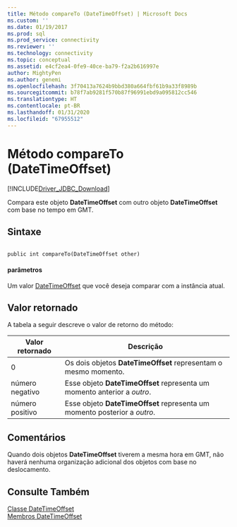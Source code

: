 ```yaml
---
title: Método compareTo (DateTimeOffset) | Microsoft Docs
ms.custom: ''
ms.date: 01/19/2017
ms.prod: sql
ms.prod_service: connectivity
ms.reviewer: ''
ms.technology: connectivity
ms.topic: conceptual
ms.assetid: e4cf2ea4-0fe9-40ce-ba79-f2a2b616997e
author: MightyPen
ms.author: genemi
ms.openlocfilehash: 3f70413a7624b9bbd380a664fbf61b9a33f8989b
ms.sourcegitcommit: b78f7ab9281f570b87f96991ebd9a095812cc546
ms.translationtype: HT
ms.contentlocale: pt-BR
ms.lasthandoff: 01/31/2020
ms.locfileid: "67955512"
---
```

# <a name="compareto-method-datetimeoffset"></a>Método compareTo (DateTimeOffset)
[!INCLUDE[Driver_JDBC_Download](../../../includes/driver_jdbc_download.md)]

  Compara este objeto **DateTimeOffset** com outro objeto **DateTimeOffset** com base no tempo em GMT.  
  
## <a name="syntax"></a>Sintaxe  
  
```  
  
public int compareTo(DateTimeOffset other)  
```  
  
#### <a name="parameters"></a>parâmetros  
 Um valor [DateTimeOffset](../../../connect/jdbc/reference/datetimeoffset-class.md) que você deseja comparar com a instância atual.  
  
## <a name="return-value"></a>Valor retornado  
 A tabela a seguir descreve o valor de retorno do método:  
  
|Valor retornado|Descrição|  
|------------------|-----------------|  
|0|Os dois objetos **DateTimeOffset** representam o mesmo momento.|  
|número negativo|Esse objeto **DateTimeOffset** representa um momento anterior a *outro*.|  
|número positivo|Esse objeto **DateTimeOffset** representa um momento posterior a *outro*.|  
  
## <a name="remarks"></a>Comentários  
 Quando dois objetos **DateTimeOffset** tiverem a mesma hora em GMT, não haverá nenhuma organização adicional dos objetos com base no deslocamento.  
  
## <a name="see-also"></a>Consulte Também  
 [Classe DateTimeOffset](../../../connect/jdbc/reference/datetimeoffset-class.md)   
 [Membros DateTimeOffset](../../../connect/jdbc/reference/datetimeoffset-members.md)  
  
  
